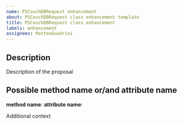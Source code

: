 ```yaml
---
name: PSCouchDBRequest enhancement
about: PSCouchDBRequest class enhancement template
title: PSCouchDBRequest class enhancement
labels: enhancement
assignees: MatteoGuadrini
---
```


## Description

Description of the proposal

## Possible method name or/and attribute name

**method name**:
**attribute name**:

Additional context